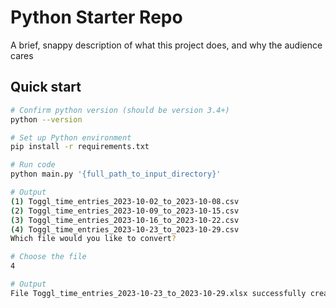 # Python Starter Repo

A brief, snappy description of what this project does, and why the audience cares

## Quick start

```bash
# Confirm python version (should be version 3.4+)
python --version

# Set up Python environment
pip install -r requirements.txt

# Run code
python main.py '{full_path_to_input_directory}'

# Output
(1) Toggl_time_entries_2023-10-02_to_2023-10-08.csv
(2) Toggl_time_entries_2023-10-09_to_2023-10-15.csv
(3) Toggl_time_entries_2023-10-16_to_2023-10-22.csv
(4) Toggl_time_entries_2023-10-23_to_2023-10-29.csv
Which file would you like to convert?

# Choose the file
4

# Output
File Toggl_time_entries_2023-10-23_to_2023-10-29.xlsx successfully created.
```
